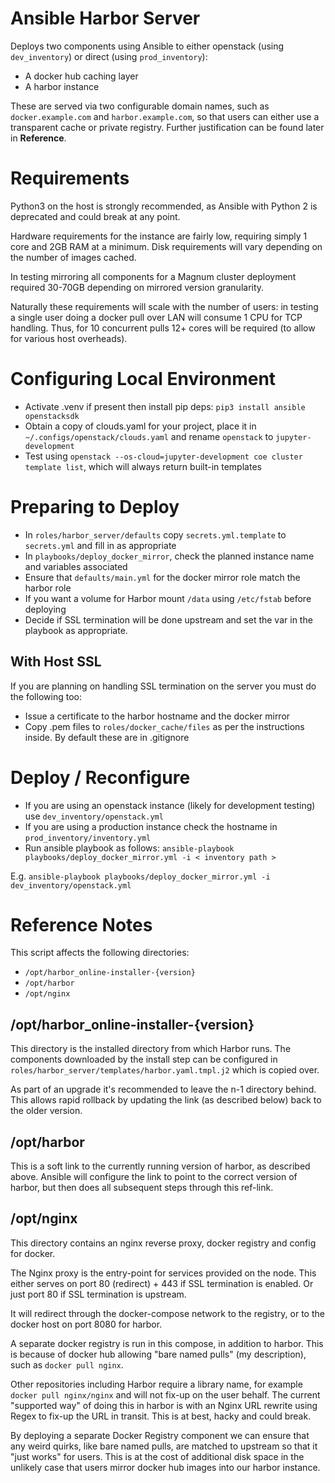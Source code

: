 Ansible Harbor Server
=====================

Deploys two components using Ansible to either openstack (using `dev_inventory`) or direct (using `prod_inventory`):

- A docker hub caching layer 
- A harbor instance

These are served via two configurable domain names, such as `docker.example.com` and `harbor.example.com`, so that users can either use a transparent cache or private registry. Further justification can be found later in **Reference**.

Requirements
============

Python3 on the host is strongly recommended, as Ansible with Python 2 is deprecated and could break at any point.

Hardware requirements for the instance are fairly low, requiring simply 1 core and 2GB RAM at a minimum. Disk requirements will vary depending on the number of images cached. 

In testing mirroring all components for a Magnum cluster deployment required 30-70GB depending on mirrored version granularity.

Naturally these requirements will scale with the number of users: in testing a single user doing a docker pull over LAN will consume 1 CPU for TCP handling. Thus, for 10 concurrent pulls 12+ cores will be required (to allow for various host overheads).

Configuring Local Environment
=============================

- Activate .venv if present then install pip deps: `pip3 install ansible openstacksdk`
- Obtain a copy of clouds.yaml for your project, place it in `~/.configs/openstack/clouds.yaml` and rename `openstack` to `jupyter-development`
- Test using `openstack --os-cloud=jupyter-development coe cluster template list`, which will always return built-in templates

Preparing to Deploy
===================

- In `roles/harbor_server/defaults` copy `secrets.yml.template` to `secrets.yml` and fill in as appropriate
- In `playbooks/deploy_docker_mirror`, check the planned instance name and variables associated
- Ensure that `defaults/main.yml` for the docker mirror role match the harbor role
- If you want a volume for Harbor mount `/data` using `/etc/fstab` before deploying
- Decide if SSL termination will be done upstream and set the var in the playbook as appropriate.

With Host SSL
-------------

If you are planning on handling SSL termination on the server you must do the following too:
- Issue a certificate to the harbor hostname and the docker mirror
- Copy .pem files to `roles/docker_cache/files` as per the instructions inside. By default these are in .gitignore

Deploy / Reconfigure
====================

- If you are using an openstack instance (likely for development testing) use `dev_inventory/openstack.yml`
- If you are using a production instance check the hostname in `prod_inventory/inventory.yml`
- Run ansible playbook as follows: `ansible-playbook playbooks/deploy_docker_mirror.yml -i < inventory path >`


E.g.
`ansible-playbook playbooks/deploy_docker_mirror.yml -i dev_inventory/openstack.yml`

Reference Notes
===============

This script affects the following directories: 
- `/opt/harbor_online-installer-{version}` 
- `/opt/harbor`
- `/opt/nginx`

/opt/harbor_online-installer-{version}
--------------------------------------

This directory is the installed directory from which Harbor runs. The components downloaded by the install step can be configured in `roles/harbor_server/templates/harbor.yaml.tmpl.j2` which is copied over.

As part of an upgrade it's recommended to leave the n-1 directory behind. This allows rapid rollback by updating the link (as described below) back to the older version.

/opt/harbor
-----------

This is a soft link to the currently running version of harbor, as described above. Ansible will configure the link to point to the correct version of harbor, but then does all subsequent steps through this ref-link.

/opt/nginx
----------

This directory contains an nginx reverse proxy, docker registry and config for docker.

The Nginx proxy is the entry-point for services provided on the node. This either serves on port 80 (redirect) + 443 if SSL termination is enabled. Or just port 80 if SSL termination is upstream.

It will redirect through the docker-compose network to the registry, or to the docker host on port 8080 for harbor.

A separate docker registry is run in this compose, in addition to harbor. This is because of docker hub allowing "bare named pulls" (my description), such as `docker pull nginx`.

Other repositories including Harbor require a library name, for example `docker pull nginx/nginx` and will not fix-up on the user behalf. The current "supported way" of doing this in harbor is with an Nginx URL rewrite using Regex to fix-up the URL in transit. This is at best, hacky and could break.

By deploying a separate Docker Registry component we can ensure that any weird quirks, like bare named pulls, are matched to upstream so that it "just works" for users. This is at the cost of additional disk space in the unlikely case that users mirror docker hub images into our harbor instance.

